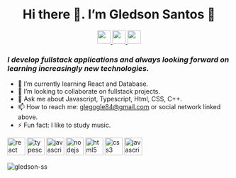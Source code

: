 <h1 align="center"> Hi there 👋. I’m Gledson Santos 👊 </h1>

<p align="center">
    <a href="https://www.linkedin.com/in/gledson-santos-de-souza-abb096196/">
        <img src="https://raw.githubusercontent.com/gledson-ss/gledson-ss/master/assets/social-networks/icons8-linkedin.svg" width="30px" height="30px">
    </a>
    <a href="https://api.whatsapp.com/send?phone=558386296286" target="blank" >
        <img src="https://raw.githubusercontent.com/gledson-ss/gledson-ss/master/assets/social-networks/icons8-whatsapp.svg" width="30px" height="30px"/>
    </a>
    <a href="mailto:glegogle84@gmail.com" target="blank" >
        <img src="https://raw.githubusercontent.com/gledson-ss/gledson-ss/master/assets/social-networks/gmail.svg" width="30px" height="30px"/>
    </a>
</p>

*<h3 id="h3">I develop fullstack applications and always looking forward on learning increasingly new technologies.</h3>*

<!--- 🔭 I’m currently working on Assert-CG -->

- 🌱 I’m currently learning React and Database.
- 👯 I’m looking to collaborate on fullstack projects.
- 💬 Ask me about Javascript, Typescript, Html, CSS, C++.
- 📫 How to reach me: glegogle84@gmail.com or social network linked above.
- ⚡ Fun fact: I like to study music.

<p align="left">
  <img src="https://raw.githubusercontent.com/gledson-ss/gledson-ss/master/assets/stacks/icons8-react-native.svg" alt="react" width="40" height="40"/>
  <img src="https://raw.githubusercontent.com/gledson-ss/gledson-ss/master/assets/stacks/icons8-typescript.svg" alt="typescript" width="40" height="40"/>
  <img src="https://raw.githubusercontent.com/gledson-ss/gledson-ss/master/assets/stacks/icons8-javascript.svg" alt="javascript" width="40" height="40"/>
  <img src="https://raw.githubusercontent.com/gledson-ss/gledson-ss/master/assets/stacks/icons8-nodejs.svg" alt="nodejs" width="40" height="40">
  <img src="https://raw.githubusercontent.com/gledson-ss/gledson-ss/master/assets/stacks/icons8-html-5.svg" alt="html5"  width="40" height="40"/>
  <img src="https://raw.githubusercontent.com/gledson-ss/gledson-ss/master/assets/stacks/icons8-css3.svg" alt="css3" width="40" height="40"/>
  <img src="https://raw.githubusercontent.com/gledson-ss/gledson-ss/master/assets/stacks/icons8-c++.svg" alt="javascript" width="40" height="40"/>
</p>



<img src="https://github-readme-stats.vercel.app/api?username=gledson-ss&show_icons=true&theme=vue" alt="gledson-ss"/>

